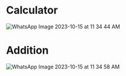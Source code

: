 # Calculator
![WhatsApp Image 2023-10-15 at 11 34 44 AM](https://github.com/Anudeep02/Calculator/assets/74246826/15898105-228d-4782-8f86-76b43bf6378a)

# Addition
![WhatsApp Image 2023-10-15 at 11 34 58 AM](https://github.com/Anudeep02/Calculator/assets/74246826/153fad81-3a11-433d-b2f8-7b8fff32b8be)


